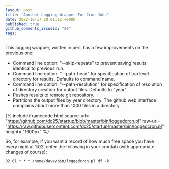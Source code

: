 ```yaml
---
layout: post
title: "Another Logging Wrapper For Cron Jobs"
date: 2022-10-17 20:01:12 +0000
published: true
github_comments_issueid: "20"
tags:
---
```

This logging wrapper, written in perl, has a few improvements on the previous one:

* Command line option: "--skip-repeats" to prevent saving results identical to previous run.
* Command line option: "--path-head" for specification of top level directory for results.  Defaults to command name.
* Command line option: "--path-resolution" for specification of resolution of directory creation for output files.   Defaults to "year"
* Pushes results to remote git repository.
* Partitions the output files by year directory.   The github web interface  complains about more than 1000 files in a directory.

{% include iframecode.html 
              source-url= "https://github.com/dc25/startup/blob/master/bin/loggedcron.pl"
              raw-url=    "https://raw.githubusercontent.com/dc25/startup/master/bin/loggedcron.pl"
              height=     "1600px" %}

So, for example, if you want a record of how much free space you have every night at 1:02, enter the following in your crontab (with appropriate changes of course):

```
02 01 * * * /home/dave/bin/loggedcron.pl df -k
```
